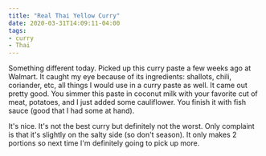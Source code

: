 ```yaml
---
title: "Real Thai Yellow Curry"
date: 2020-03-31T14:09:11-04:00
tags:
- curry
- Thai
---
```


Something different today. Picked up this curry paste a few weeks ago at Walmart. It caught my eye because of its ingredients: shallots, chili, coriander, etc, all things I would use in a curry paste as well. It came out pretty good. You simmer this paste in coconut milk with your favorite cut of meat, potatoes, and I just added some cauliflower. You finish it with fish sauce (good that I had some at hand).

It's nice. It's not the best curry but definitely not the worst. Only complaint is that it's slightly on the salty side (so don't season). It only makes 2 portions so next time I'm definitely going to pick up more.
